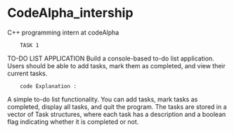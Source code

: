 # CodeAlpha_intership

C++ programming intern at codeAlpha



		TASK 1
 TO-DO LIST APPLICATION
 Build a console-based to-do list application.
 Users should be able to add tasks, mark them as
 completed, and view their current tasks.


		code Explanation :

 A simple to-do list functionality. You can add tasks, mark tasks as completed, display all tasks, and quit the program. The tasks are stored in a vector of Task structures, where each task has a description and a boolean flag indicating whether it is completed or not.

